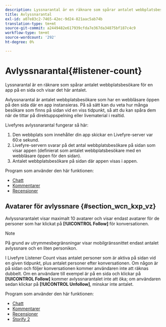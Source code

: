 ```yaml
---
description: Lyssnarantal är en räknare som spårar antalet webbplatsbesökare för en app på en sida och visar det här antalet.
title: Avlyssnarantal
exl-id: a07e83c2-7465-42ec-9d24-821aac5ab74b
translation-type: tm+mt
source-git-commit: a2449482e617939cfda7e367da34875bf187c4c9
workflow-type: tm+mt
source-wordcount: '292'
ht-degree: 0%

---
```


# Avlyssnarantal{#listener-count}

Lyssnarantal är en räknare som spårar antalet webbplatsbesökare för en app på en sida och visar det här antalet.

Avlyssnarantal är antalet webbplatsbesökare som har en webbläsare öppen på den sida där en app instansieras. På så sätt kan du veta hur många besökare som finns på sidan vid en viss tidpunkt, så att du kan spåra dem när de tittar på direktuppspelning eller livematerial i realtid.

Livefyres avlyssnarantal fungerar så här:

1. Den webbplats som innehåller din app skickar en Livefyre-server var 60:e sekund.
1. Livefyre-servern svarar på det antal webbplatsbesökare på sidan som visar appen (definierat som antalet webbplatsbesökare med en webbläsare öppen för den sidan).
1. Antalet webbplatsbesökare på sidan där appen visas i appen.

Program som använder den här funktionen:

* [Chatt](../c-about-apps/c-chat-app/c-chat-app.md#c_chat_app)
* [Kommentarer](/help/using/c-about-apps/c-comments/c-comments.md)
* [Recensioner](../c-about-apps/c-reviews-app/c-reviews-app.md#c_reviews_app)

## Avatarer för avlyssnare {#section_wcn_kxp_vz}

Avlyssnarantalet visar maximalt 10 avatarer och visar endast avatarer för de personer som har klickat på **[!UICONTROL Follow]** för konversationen.

>[!NOTE]
>
>På grund av utrymmesbegränsningar visar mobilgränssnittet endast antalet avlyssnare och en liten personikon.

I Livefyre Listener Count visas antalet personer som är aktiva på sidan vid en given tidpunkt, plus antalet personer efter konversationen. Om någon är på sidan och följer konversationen kommer användaren inte att räknas dubbelt. Om en användare till exempel är på en sida och klickar på **[!UICONTROL Follow]** kommer avlyssnarantalet inte att öka; om användaren sedan klickar på **[!UICONTROL Unfollow]**, minskar inte antalet.

Program som använder den här funktionen:

* [Chatt](../c-about-apps/c-chat-app/c-chat-app.md#c_chat_app)
* [Kommentarer](/help/using/c-about-apps/c-comments/c-comments.md)
* [Recensioner](../c-about-apps/c-reviews-app/c-reviews-app.md#c_reviews_app)
* [Storify 2](../c-about-apps/c-storify2/c-storify2.md#c_storify2)
